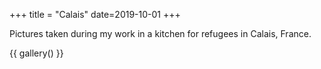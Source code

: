 +++
title = "Calais"
date=2019-10-01
+++

Pictures taken during my work in a kitchen for refugees in Calais, France.

{{ gallery() }}
